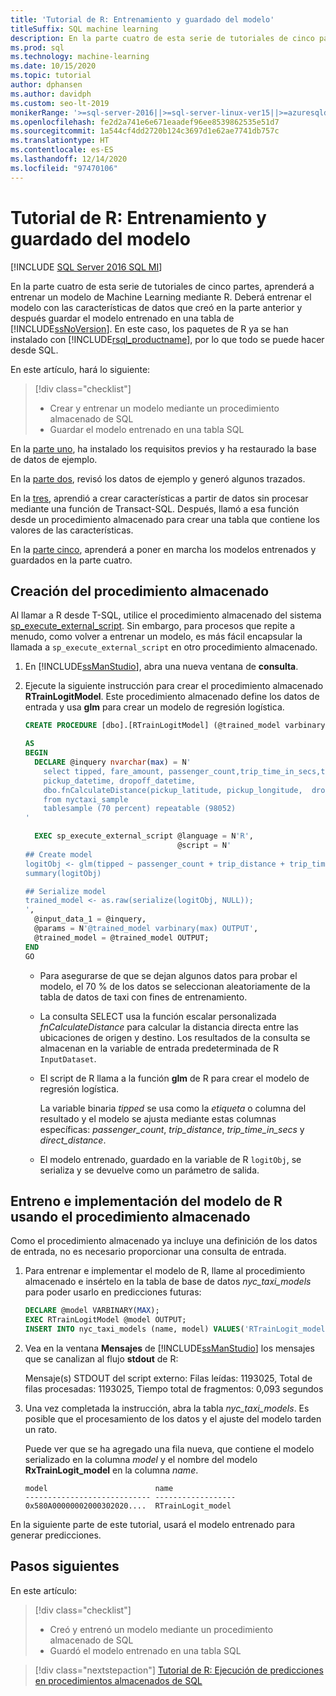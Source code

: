 ```yaml
---
title: 'Tutorial de R: Entrenamiento y guardado del modelo'
titleSuffix: SQL machine learning
description: En la parte cuatro de esta serie de tutoriales de cinco partes, podrá entrenar y guardar un modelo en R con Transact-SQL en SQL Server con el aprendizaje automático de SQL.
ms.prod: sql
ms.technology: machine-learning
ms.date: 10/15/2020
ms.topic: tutorial
author: dphansen
ms.author: davidph
ms.custom: seo-lt-2019
monikerRange: '>=sql-server-2016||>=sql-server-linux-ver15||>=azuresqldb-mi-current'
ms.openlocfilehash: fe2d2a741e6e671eaadef96ee8539862535e51d7
ms.sourcegitcommit: 1a544cf4dd2720b124c3697d1e62ae7741db757c
ms.translationtype: HT
ms.contentlocale: es-ES
ms.lasthandoff: 12/14/2020
ms.locfileid: "97470106"
---
```

# <a name="r-tutorial-train-and-save-model"></a>Tutorial de R: Entrenamiento y guardado del modelo
[!INCLUDE [SQL Server 2016 SQL MI](../../includes/applies-to-version/sqlserver2016-asdbmi.md)]

En la parte cuatro de esta serie de tutoriales de cinco partes, aprenderá a entrenar un modelo de Machine Learning mediante R. Deberá entrenar el modelo con las características de datos que creó en la parte anterior y después guardar el modelo entrenado en una tabla de [!INCLUDE[ssNoVersion](../../includes/ssnoversion-md.md)]. En este caso, los paquetes de R ya se han instalado con [!INCLUDE[rsql_productname](../../includes/rsql-productname-md.md)], por lo que todo se puede hacer desde SQL.

En este artículo, hará lo siguiente:

> [!div class="checklist"]
> + Crear y entrenar un modelo mediante un procedimiento almacenado de SQL
> + Guardar el modelo entrenado en una tabla SQL

En la [parte uno](r-taxi-classification-introduction.md), ha instalado los requisitos previos y ha restaurado la base de datos de ejemplo.

En la [parte dos](r-taxi-classification-explore-data.md), revisó los datos de ejemplo y generó algunos trazados.

En la [tres](r-taxi-classification-create-features.md), aprendió a crear características a partir de datos sin procesar mediante una función de Transact-SQL. Después, llamó a esa función desde un procedimiento almacenado para crear una tabla que contiene los valores de las características.

En la [parte cinco](r-taxi-classification-deploy-model.md), aprenderá a poner en marcha los modelos entrenados y guardados en la parte cuatro.

## <a name="create-the-stored-procedure"></a>Creación del procedimiento almacenado

Al llamar a R desde T-SQL, utilice el procedimiento almacenado del sistema [sp_execute_external_script](../../relational-databases/system-stored-procedures/sp-execute-external-script-transact-sql.md). Sin embargo, para procesos que repite a menudo, como volver a entrenar un modelo, es más fácil encapsular la llamada a `sp_execute_external_script` en otro procedimiento almacenado.

1. En [!INCLUDE[ssManStudio](../../includes/ssmanstudio-md.md)], abra una nueva ventana de **consulta**.

2. Ejecute la siguiente instrucción para crear el procedimiento almacenado **RTrainLogitModel**. Este procedimiento almacenado define los datos de entrada y usa **glm** para crear un modelo de regresión logística.

   ```sql
   CREATE PROCEDURE [dbo].[RTrainLogitModel] (@trained_model varbinary(max) OUTPUT)
   
   AS
   BEGIN
     DECLARE @inquery nvarchar(max) = N'
       select tipped, fare_amount, passenger_count,trip_time_in_secs,trip_distance,
       pickup_datetime, dropoff_datetime,
       dbo.fnCalculateDistance(pickup_latitude, pickup_longitude,  dropoff_latitude, dropoff_longitude) as direct_distance
       from nyctaxi_sample
       tablesample (70 percent) repeatable (98052)
   '
   
     EXEC sp_execute_external_script @language = N'R',
                                     @script = N'
   ## Create model
   logitObj <- glm(tipped ~ passenger_count + trip_distance + trip_time_in_secs + direct_distance, data = InputDataSet, family = binomial)
   summary(logitObj)
   
   ## Serialize model 
   trained_model <- as.raw(serialize(logitObj, NULL));
   ',
     @input_data_1 = @inquery,
     @params = N'@trained_model varbinary(max) OUTPUT',
     @trained_model = @trained_model OUTPUT; 
   END
   GO
   ```

   + Para asegurarse de que se dejan algunos datos para probar el modelo, el 70 % de los datos se seleccionan aleatoriamente de la tabla de datos de taxi con fines de entrenamiento.

   + La consulta SELECT usa la función escalar personalizada *fnCalculateDistance* para calcular la distancia directa entre las ubicaciones de origen y destino. Los resultados de la consulta se almacenan en la variable de entrada predeterminada de R `InputDataset`.
  
   + El script de R llama a la función **glm** de R para crear el modelo de regresión logística.
  
     La variable binaria _tipped_ se usa como la *etiqueta* o columna del resultado y el modelo se ajusta mediante estas columnas específicas:  _passenger_count_, _trip_distance_, _trip_time_in_secs_ y _direct_distance_.
  
   + El modelo entrenado, guardado en la variable de R `logitObj`, se serializa y se devuelve como un parámetro de salida.

## <a name="train-and-deploy-the-r-model-using-the-stored-procedure"></a>Entreno e implementación del modelo de R usando el procedimiento almacenado

Como el procedimiento almacenado ya incluye una definición de los datos de entrada, no es necesario proporcionar una consulta de entrada.

1. Para entrenar e implementar el modelo de R, llame al procedimiento almacenado e insértelo en la tabla de base de datos _nyc_taxi_models_ para poder usarlo en predicciones futuras:

   ```sql
   DECLARE @model VARBINARY(MAX);
   EXEC RTrainLogitModel @model OUTPUT;
   INSERT INTO nyc_taxi_models (name, model) VALUES('RTrainLogit_model', @model);
   ```

2. Vea en la ventana **Mensajes** de [!INCLUDE[ssManStudio](../../includes/ssmanstudio-md.md)] los mensajes que se canalizan al flujo **stdout** de R: 

   Mensaje(s) STDOUT del script externo: Filas leídas: 1193025, Total de filas procesadas: 1193025, Tiempo total de fragmentos: 0,093 segundos

3. Una vez completada la instrucción, abra la tabla *nyc_taxi_models*. Es posible que el procesamiento de los datos y el ajuste del modelo tarden un rato.

   Puede ver que se ha agregado una fila nueva, que contiene el modelo serializado en la columna _model_ y el nombre del modelo **RxTrainLogit_model** en la columna _name_.

   ```text
   model                        name
   ---------------------------- ------------------
   0x580A00000002000302020....  RTrainLogit_model
   ```

En la siguiente parte de este tutorial, usará el modelo entrenado para generar predicciones.

## <a name="next-steps"></a>Pasos siguientes

En este artículo:

> [!div class="checklist"]
> + Creó y entrenó un modelo mediante un procedimiento almacenado de SQL
> + Guardó el modelo entrenado en una tabla SQL

> [!div class="nextstepaction"]
> [Tutorial de R: Ejecución de predicciones en procedimientos almacenados de SQL](r-taxi-classification-deploy-model.md)
